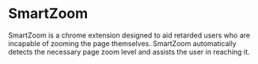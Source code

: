 # SmartZoom

SmartZoom is a chrome extension designed to aid retarded users who are incapable of zooming the page themselves. SmartZoom automatically detects the necessary page zoom level and assists the user in reaching it.